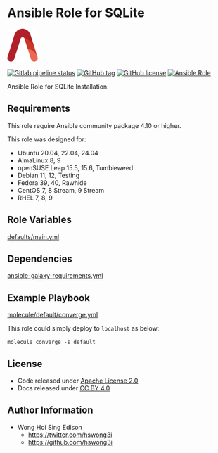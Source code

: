 # Ansible Role for SQLite

<a href="https://alvistack.com" title="AlviStack" target="_blank"><img src="/alvistack.svg" height="75" alt="AlviStack"></a>

[![Gitlab pipeline status](https://img.shields.io/gitlab/pipeline/alvistack/ansible-role-sqlite/master)](https://gitlab.com/alvistack/ansible-role-sqlite/-/pipelines)
[![GitHub tag](https://img.shields.io/github/tag/alvistack/ansible-role-sqlite.svg)](https://github.com/alvistack/ansible-role-sqlite/tags)
[![GitHub license](https://img.shields.io/github/license/alvistack/ansible-role-sqlite.svg)](https://github.com/alvistack/ansible-role-sqlite/blob/master/LICENSE)
[![Ansible Role](https://img.shields.io/badge/galaxy-alvistack.sqlite-blue.svg)](https://galaxy.ansible.com/alvistack/sqlite)

Ansible Role for SQLite Installation.

## Requirements

This role require Ansible community package 4.10 or higher.

This role was designed for:

- Ubuntu 20.04, 22.04, 24.04
- AlmaLinux 8, 9
- openSUSE Leap 15.5, 15.6, Tumbleweed
- Debian 11, 12, Testing
- Fedora 39, 40, Rawhide
- CentOS 7, 8 Stream, 9 Stream
- RHEL 7, 8, 9

## Role Variables

[defaults/main.yml](defaults/main.yml)

## Dependencies

[ansible-galaxy-requirements.yml](ansible-galaxy-requirements.yml)

## Example Playbook

[molecule/default/converge.yml](molecule/default/converge.yml)

This role could simply deploy to `localhost` as below:

    molecule converge -s default

## License

- Code released under [Apache License 2.0](LICENSE)
- Docs released under [CC BY 4.0](http://creativecommons.org/licenses/by/4.0/)

## Author Information

- Wong Hoi Sing Edison
  - <https://twitter.com/hswong3i>
  - <https://github.com/hswong3i>
